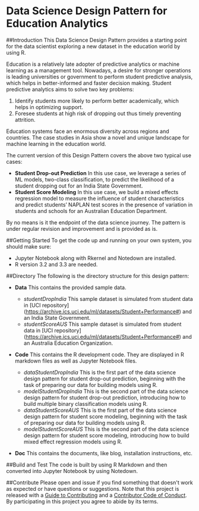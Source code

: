 # Data Science Design Pattern for Education Analytics

##Introduction 
This Data Science Design Pattern provides a starting point for the data scientist exploring a new dataset in the education world by using R. 

Education is a relatively late adopter of predictive analytics or machine learning as a management tool. Nowadays, a desire for stronger operations is leading universities or government to perform student predictive analysis, which helps in better-informed and faster decision making.
Student predictive analytics aims to solve two key problems:
1. Identify students more likely to perform better academically, which helps in optimizing support.
2. Foresee students at high risk of dropping out thus timely preventing attrition.

Education systems face an enormous diversity across regions and countries. The case studies in Asia show a novel and unique landscape for machine learning in the education world. 

The current version of this Design Pattern covers the above two typical use cases: 
- **Student Drop-out Prediction** In this use case, we leverage a series of ML models, two-class classification, to predict the likelihood of a student dropping out for an India State Government. 
- **Student Score Modeling** In this use case, we build a mixed effects regression model to measure the influence of student characteristics and predict students’ NAPLAN test scores in the presence of variation in students and schools for an Australian Education Department.

By no means is it the endpoint of the data science journey. The pattern is under regular revision and improvement and is provided as is.

##Getting Started
To get the code up and running on your own system, you should make sure:
- Jupyter Notebook along with Rkernel and Notedown are installed.
- R version 3.2 and 3.3 are needed.

##Directory
The following is the directory structure for this design pattern:
- **Data**    This contains the provided sample data. 

  - *studentDropIndia*  This sample dataset is simulated from student data in [UCI repository] (https://archive.ics.uci.edu/ml/datasets/Student+Performance#) and an India State Government. 
  - *studentScoreAUS*  This sample dataset is simulated from student data in [UCI repository] (https://archive.ics.uci.edu/ml/datasets/Student+Performance#) and an Australia Education Organization.

- **Code**	  This contains the R development code. They are displayed in R markdown files as well as Jupyter Notebook files. 

  - *dataStudentDropIndia*  This is the first part of the data science design pattern for student drop-out prediction, beginning with the task of preparing our data for building models using R.
  - *modelStudentDropIndia*  This is the second part of the data science design pattern for student drop-out prediction, introducing how to build multiple binary classification models using R.
  - *dataStudentScoreAUS*  This is the first part of the data science design pattern for student score modeling, beginning with the task of preparing our data for building models using R.
  - *modelStudentScoreAUS*  This is the second part of the data science design pattern for student score modeling, introducing how to build mixed effect regression models using R.
  
- **Doc**    This contains the documents, like blog, installation instructions, etc. 
 
##Build and Test
The code is built by using R Markdown and then converted into Jupyter Notebook by using Notedown. 

##Contribute
Please open and issue if you find something that doesn't work as expected or have questions or suggestions. Note that this project is released with a [Guide to Contributing](CONTRIBUTING.md) and a [Contributor Code of Conduct](CONDUCT.md). By participating in this project you agree to abide by its terms.
